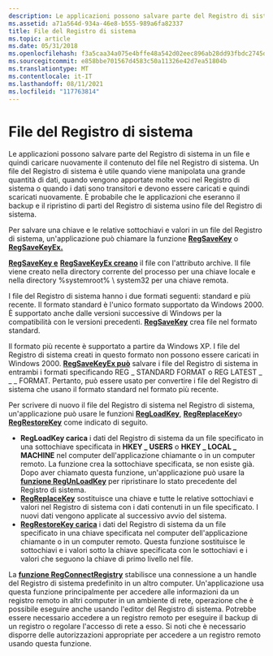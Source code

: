 ```yaml
---
description: Le applicazioni possono salvare parte del Registro di sistema in un file e quindi caricare nuovamente il contenuto del file nel Registro di sistema.
ms.assetid: a71a564d-934a-46e8-b555-989a6fa82337
title: File del Registro di sistema
ms.topic: article
ms.date: 05/31/2018
ms.openlocfilehash: f3a5caa34a075e4bffe48a542d02eec896ab28dd93fbdc2745dbc5a08effb9d3
ms.sourcegitcommit: e858bbe701567d4583c50a11326e42d7ea51804b
ms.translationtype: MT
ms.contentlocale: it-IT
ms.lasthandoff: 08/11/2021
ms.locfileid: "117763814"
---
```

# <a name="registry-files"></a>File del Registro di sistema

Le applicazioni possono salvare parte del Registro di sistema in un file e quindi caricare nuovamente il contenuto del file nel Registro di sistema. Un file del Registro di sistema è utile quando viene manipolata una grande quantità di dati, quando vengono apportate molte voci nel Registro di sistema o quando i dati sono transitori e devono essere caricati e quindi scaricati nuovamente. È probabile che le applicazioni che eseranno il backup e il ripristino di parti del Registro di sistema usino file del Registro di sistema.

Per salvare una chiave e le relative sottochiavi e valori in un file del Registro di sistema, un'applicazione può chiamare la funzione [**RegSaveKey**](/windows/desktop/api/Winreg/nf-winreg-regsavekeya) o [**RegSaveKeyEx.**](/windows/desktop/api/Winreg/nf-winreg-regsavekeyexa)

[**RegSaveKey e**](/windows/desktop/api/Winreg/nf-winreg-regsavekeya) [**RegSaveKeyEx creano**](/windows/desktop/api/Winreg/nf-winreg-regsavekeyexa) il file con l'attributo archive. Il file viene creato nella directory corrente del processo per una chiave locale e nella directory %systemroot% \\ system32 per una chiave remota.

I file del Registro di sistema hanno i due formati seguenti: standard e più recente. Il formato standard è l'unico formato supportato da Windows 2000. È supportato anche dalle versioni successive di Windows per la compatibilità con le versioni precedenti. [**RegSaveKey**](/windows/desktop/api/Winreg/nf-winreg-regsavekeya) crea file nel formato standard.

Il formato più recente è supportato a partire da Windows XP. I file del Registro di sistema creati in questo formato non possono essere caricati in Windows 2000. [**RegSaveKeyEx può**](/windows/desktop/api/Winreg/nf-winreg-regsavekeyexa) salvare i file del Registro di sistema in entrambi i formati specificando REG \_ STANDARD FORMAT o REG LATEST \_ \_ \_ FORMAT. Pertanto, può essere usato per convertire i file del Registro di sistema che usano il formato standard nel formato più recente.

Per scrivere di nuovo il file del Registro di sistema nel Registro di sistema, un'applicazione può usare le funzioni [**RegLoadKey**](/windows/desktop/api/Winreg/nf-winreg-regloadkeya), [**RegReplaceKey**](/windows/desktop/api/Winreg/nf-winreg-regreplacekeya)o [**RegRestoreKey**](/windows/desktop/api/Winreg/nf-winreg-regrestorekeya) come indicato di seguito.

-   **RegLoadKey carica** i dati del Registro di sistema da un file specificato in una sottochiave specificata in **HKEY \_ USERS** o **HKEY \_ LOCAL \_ MACHINE** nel computer dell'applicazione chiamante o in un computer remoto. La funzione crea la sottochiave specificata, se non esiste già. Dopo aver chiamato questa funzione, un'applicazione può usare la [**funzione RegUnLoadKey**](/windows/desktop/api/Winreg/nf-winreg-regunloadkeya) per ripristinare lo stato precedente del Registro di sistema.
-   [**RegReplaceKey**](/windows/desktop/api/Winreg/nf-winreg-regreplacekeya) sostituisce una chiave e tutte le relative sottochiavi e valori nel Registro di sistema con i dati contenuti in un file specificato. I nuovi dati vengono applicate al successivo avvio del sistema.
-   [**RegRestoreKey carica**](/windows/desktop/api/Winreg/nf-winreg-regrestorekeya) i dati del Registro di sistema da un file specificato in una chiave specificata nel computer dell'applicazione chiamante o in un computer remoto. Questa funzione sostituisce le sottochiavi e i valori sotto la chiave specificata con le sottochiavi e i valori che seguono la chiave di primo livello nel file.

La [**funzione RegConnectRegistry**](/windows/desktop/api/Winreg/nf-winreg-regconnectregistrya) stabilisce una connessione a un handle del Registro di sistema predefinito in un altro computer. Un'applicazione usa questa funzione principalmente per accedere alle informazioni da un registro remoto in altri computer in un ambiente di rete, operazione che è possibile eseguire anche usando l'editor del Registro di sistema. Potrebbe essere necessario accedere a un registro remoto per eseguire il backup di un registro o regolare l'accesso di rete a esso. Si noti che è necessario disporre delle autorizzazioni appropriate per accedere a un registro remoto usando questa funzione.

 

 



